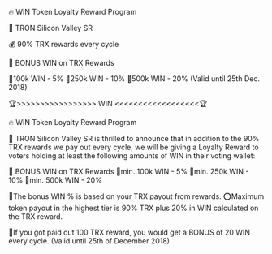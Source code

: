 
🔥 WIN Token Loyalty Reward Program

📌 TRON Silicon Valley SR

💰 90% TRX rewards every cycle

🎁 BONUS WIN on TRX Rewards

🥉100k WIN - 5%
🥈250k WIN - 10%
🥇500k WIN - 20%
(Valid until 25th Dec. 2018)

🏆>>>>>>>>>>>>>>>>>    WIN    <<<<<<<<<<<<<<<<<<🏆

🔥 WIN Token Loyalty Reward Program

📌 TRON Silicon Valley SR is thrilled to announce
that in addition to the 90% TRX rewards we pay out every cycle,
we will be giving a Loyalty Reward to voters holding 
at least the following amounts of WIN in their voting wallet:

🎁 BONUS WIN on TRX Rewards
🥉min. 100k WIN - 5%
🥈min. 250k WIN - 10%
🥇min. 500k WIN - 20%

🥁The bonus WIN % is based on your TRX payout
from rewards. 
⭕️Maximum token payout in the highest tier is 90% TRX
plus 20% in WIN calculated on the TRX reward.

🔎If you got paid out 100 TRX reward,
you would get a BONUS of 20 WIN every cycle.
(Valid until 25th of December 2018)
